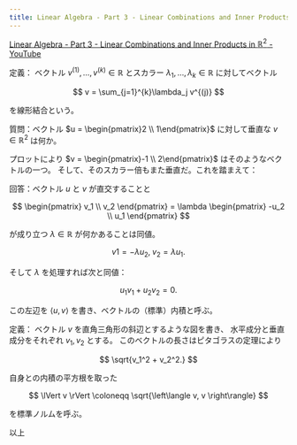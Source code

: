 ```yaml
---
title: Linear Algebra - Part 3 - Linear Combinations and Inner Products in $\mathbb R^2$
---
```


[Linear Algebra - Part 3 - Linear Combinations and Inner Products in $\mathbb R^2$ - YouTube](https://www.youtube.com/watch?v=AJPa8Mciq48&list=PLBh2i93oe2quLc5zaxD0WHzQTGrXMwAI6&index=3)

定義：
ベクトル ${v^{(1)}, \dotsc, v^{(k)} \in \mathbb R}$ とスカラー
$\lambda_1, \dotsc, \lambda_k \in \mathbb R$ に対してベクトル

$$
v = \sum_{j=1}^{k}\lambda_j v^{(j)}
$$

を線形結合という。

質問：ベクトル $u = \begin{pmatrix}2 \\ 1\end{pmatrix}$ に対して垂直な
$v \in \mathbb R^2$ は何か。

プロットにより $v = \begin{pmatrix}-1 \\ 2\end{pmatrix}$ はそのようなベクトルの一つ。
そして、そのスカラー倍もまた垂直だ。これを踏まえて：

回答：ベクトル $u$ と $v$ が直交することと

$$
\begin{pmatrix} v_1 \\ v_2 \end{pmatrix}
= \lambda \begin{pmatrix} -u_2 \\ u_1 \end{pmatrix}
$$

が成り立つ $\lambda \in \mathbb R$ が何かあることは同値。

$$
v1 = -\lambda u_2,\;v_2 = \lambda u_1.
$$

そして $\lambda$ を処理すれば次と同値：

$$
u_1 v_1 + u_2 v_2 = 0.
$$

この左辺を $\left\langle u, v \right\rangle$ を書き、ベクトルの（標準）内積と呼ぶ。

定義：
ベクトル $v$ を直角三角形の斜辺とするような図を書き、
水平成分と垂直成分をそれぞれ $v_1, v_2$ とする。
このベクトルの長さはピタゴラスの定理により

$$
\sqrt{v_1^2 + v_2^2.}
$$

自身との内積の平方根を取った

$$
\lVert v \rVert \coloneqq \sqrt{\left\langle v, v \right\rangle}
$$

を標準ノルムを呼ぶ。

以上
